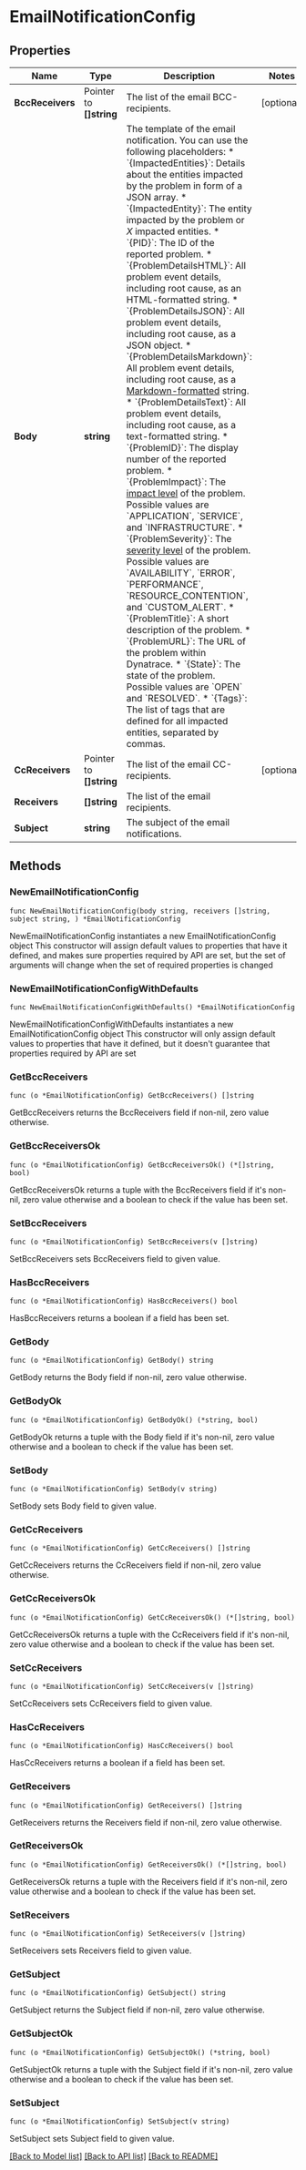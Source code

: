 # EmailNotificationConfig

## Properties

Name | Type | Description | Notes
------------ | ------------- | ------------- | -------------
**BccReceivers** | Pointer to **[]string** | The list of the email BCC-recipients. | [optional] 
**Body** | **string** | The template of the email notification.   You can use the following placeholders:  * &#x60;{ImpactedEntities}&#x60;: Details about the entities impacted by the problem in form of a JSON array.  * &#x60;{ImpactedEntity}&#x60;: The entity impacted by the problem or *X* impacted entities.  * &#x60;{PID}&#x60;: The ID of the reported problem.  * &#x60;{ProblemDetailsHTML}&#x60;: All problem event details, including root cause, as an HTML-formatted string.  * &#x60;{ProblemDetailsJSON}&#x60;: All problem event details, including root cause, as a JSON object.  * &#x60;{ProblemDetailsMarkdown}&#x60;: All problem event details, including root cause, as a [Markdown-formatted](https://dt-url.net/1yk3kkq) string.  * &#x60;{ProblemDetailsText}&#x60;: All problem event details, including root cause, as a text-formatted string.  * &#x60;{ProblemID}&#x60;: The display number of the reported problem.  * &#x60;{ProblemImpact}&#x60;: The [impact level](https://dt-url.net/klg3k4q) of the problem. Possible values are &#x60;APPLICATION&#x60;, &#x60;SERVICE&#x60;, and &#x60;INFRASTRUCTURE&#x60;.  * &#x60;{ProblemSeverity}&#x60;: The [severity level](https://dt-url.net/f1i3k5b) of the problem. Possible values are &#x60;AVAILABILITY&#x60;, &#x60;ERROR&#x60;, &#x60;PERFORMANCE&#x60;, &#x60;RESOURCE_CONTENTION&#x60;, and &#x60;CUSTOM_ALERT&#x60;.  * &#x60;{ProblemTitle}&#x60;: A short description of the problem.  * &#x60;{ProblemURL}&#x60;: The URL of the problem within Dynatrace.  * &#x60;{State}&#x60;: The state of the problem. Possible values are &#x60;OPEN&#x60; and &#x60;RESOLVED&#x60;.  * &#x60;{Tags}&#x60;: The list of tags that are defined for all impacted entities, separated by commas.   | 
**CcReceivers** | Pointer to **[]string** | The list of the email CC-recipients. | [optional] 
**Receivers** | **[]string** | The list of the email recipients. | 
**Subject** | **string** | The subject of the email notifications. | 

## Methods

### NewEmailNotificationConfig

`func NewEmailNotificationConfig(body string, receivers []string, subject string, ) *EmailNotificationConfig`

NewEmailNotificationConfig instantiates a new EmailNotificationConfig object
This constructor will assign default values to properties that have it defined,
and makes sure properties required by API are set, but the set of arguments
will change when the set of required properties is changed

### NewEmailNotificationConfigWithDefaults

`func NewEmailNotificationConfigWithDefaults() *EmailNotificationConfig`

NewEmailNotificationConfigWithDefaults instantiates a new EmailNotificationConfig object
This constructor will only assign default values to properties that have it defined,
but it doesn't guarantee that properties required by API are set

### GetBccReceivers

`func (o *EmailNotificationConfig) GetBccReceivers() []string`

GetBccReceivers returns the BccReceivers field if non-nil, zero value otherwise.

### GetBccReceiversOk

`func (o *EmailNotificationConfig) GetBccReceiversOk() (*[]string, bool)`

GetBccReceiversOk returns a tuple with the BccReceivers field if it's non-nil, zero value otherwise
and a boolean to check if the value has been set.

### SetBccReceivers

`func (o *EmailNotificationConfig) SetBccReceivers(v []string)`

SetBccReceivers sets BccReceivers field to given value.

### HasBccReceivers

`func (o *EmailNotificationConfig) HasBccReceivers() bool`

HasBccReceivers returns a boolean if a field has been set.

### GetBody

`func (o *EmailNotificationConfig) GetBody() string`

GetBody returns the Body field if non-nil, zero value otherwise.

### GetBodyOk

`func (o *EmailNotificationConfig) GetBodyOk() (*string, bool)`

GetBodyOk returns a tuple with the Body field if it's non-nil, zero value otherwise
and a boolean to check if the value has been set.

### SetBody

`func (o *EmailNotificationConfig) SetBody(v string)`

SetBody sets Body field to given value.


### GetCcReceivers

`func (o *EmailNotificationConfig) GetCcReceivers() []string`

GetCcReceivers returns the CcReceivers field if non-nil, zero value otherwise.

### GetCcReceiversOk

`func (o *EmailNotificationConfig) GetCcReceiversOk() (*[]string, bool)`

GetCcReceiversOk returns a tuple with the CcReceivers field if it's non-nil, zero value otherwise
and a boolean to check if the value has been set.

### SetCcReceivers

`func (o *EmailNotificationConfig) SetCcReceivers(v []string)`

SetCcReceivers sets CcReceivers field to given value.

### HasCcReceivers

`func (o *EmailNotificationConfig) HasCcReceivers() bool`

HasCcReceivers returns a boolean if a field has been set.

### GetReceivers

`func (o *EmailNotificationConfig) GetReceivers() []string`

GetReceivers returns the Receivers field if non-nil, zero value otherwise.

### GetReceiversOk

`func (o *EmailNotificationConfig) GetReceiversOk() (*[]string, bool)`

GetReceiversOk returns a tuple with the Receivers field if it's non-nil, zero value otherwise
and a boolean to check if the value has been set.

### SetReceivers

`func (o *EmailNotificationConfig) SetReceivers(v []string)`

SetReceivers sets Receivers field to given value.


### GetSubject

`func (o *EmailNotificationConfig) GetSubject() string`

GetSubject returns the Subject field if non-nil, zero value otherwise.

### GetSubjectOk

`func (o *EmailNotificationConfig) GetSubjectOk() (*string, bool)`

GetSubjectOk returns a tuple with the Subject field if it's non-nil, zero value otherwise
and a boolean to check if the value has been set.

### SetSubject

`func (o *EmailNotificationConfig) SetSubject(v string)`

SetSubject sets Subject field to given value.



[[Back to Model list]](../README.md#documentation-for-models) [[Back to API list]](../README.md#documentation-for-api-endpoints) [[Back to README]](../README.md)


